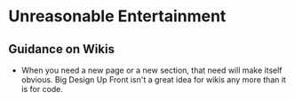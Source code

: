 # Unreasonable Entertainment

## Guidance on Wikis

* When you need a new page or a new section, that need will make itself obvious. Big Design Up Front isn't a great idea for wikis any more than it is for code.
